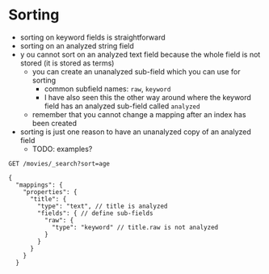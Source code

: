 # Sorting

-   sorting on keyword fields is straightforward
-   sorting on an analyzed string field
-   y ou cannot sort on an analyzed text field because the whole field is not stored (it is stored as terms)
    -   you can create an unanalyzed sub-field which you can use for sorting
        -   common subfield names: `raw`, `keyword`
        -   I have also seen this the other way around where the keyword field has an analyzed sub-field called `analyzed`
    -   remember that you cannot change a mapping after an index has been created
-   sorting is just one reason to have an unanalyzed copy of an analyzed field
    -   TODO: examples?

```jsonc
GET /movies/_search?sort=age

{
  "mappings": {
    "properties": {
      "title": {
        "type": "text", // title is analyzed
        "fields": { // define sub-fields
          "raw": {
            "type": "keyword" // title.raw is not analyzed
          }
        }
      }
    }
  }
```
